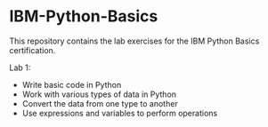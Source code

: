 # IBM-Python-Basics
This repository contains the lab exercises for the IBM Python Basics certification.  

Lab 1:
-   Write basic code in Python
-   Work with various types of data in Python
-   Convert the data from one type to another
-   Use expressions and variables to perform operations

